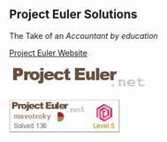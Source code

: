 
## Project Euler Solutions

The Take of an _Accountant by education_

[Project Euler Website](https://projecteuler.net/)

<p><img src="https://github.com/pe-solutions/.github/blob/main/profile/logo.png"></p>

<p><img src="./pe-badge.png"></p>

<!--

**Here are some ideas to get you started:**

🙋‍♀️ A short introduction - what is your organization all about?
🌈 Contribution guidelines - how can the community get involved?
👩‍💻 Useful resources - where can the community find your docs? Is there anything else the community should know?
🍿 Fun facts - what does your team eat for breakfast?
🧙 Remember, you can do mighty things with the power of [Markdown](https://docs.github.com/github/writing-on-github/getting-started-with-writing-and-formatting-on-github/basic-writing-and-formatting-syntax)
-->
